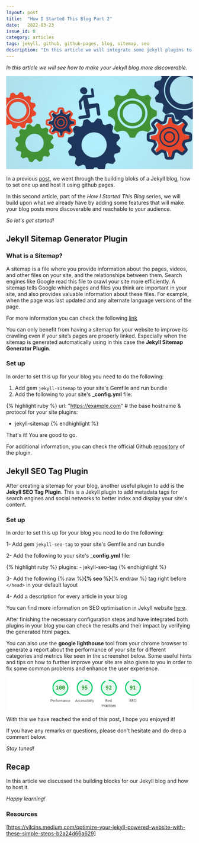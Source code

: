 ```yaml
---
layout: post
title:  "How I Started This Blog Part 2"
date:   2022-03-23
issue_id: 8
category: articles
tags: jekyll, github, github-pages, blog, sitemap, seo
description: "In this article we will integrate some jekyll plugins to add a sitemap and improve your SEO ranking and lighthouse score of your blog"
---
```


*In this article we will see how to make your Jekyll blog more discoverable.* 

![image](/assets/images/articles/6_how_i_started_this_blog_part_2.jpg)

In a previous [post], we went through the building bloks of a Jekyll blog, how to set one up and host it using github pages. 

In this second article, part of the *How I Started This Blog* series, we will build upon what we already have by adding some features that will make your blog posts more discoverable and reachable to your audience.

*So let's get started!* 

## Jekyll Sitemap Generator Plugin ##

### What is a Sitemap? ###

A sitemap is a file where you provide information about the pages, videos, and other files on your site, and the relationships between them. 
Search engines like Google read this file to crawl your site more efficiently. A sitemap tells Google which pages and files you think are important in your site, and also provides valuable information about these files. 
For example, when the page was last updated and any alternate language versions of the page.

For more information you can check the following [link]

You can only benefit from having a sitemap for your website to improve its crawling even if your site’s pages are properly linked. 
Especially when the sitemap is generated automatically using in this case the **Jekyll Sitemap Generator Plugin**. 

### Set up ###

In order to set this up for your blog you need to do the following:

1. Add gem `jekyll-sitemap` to your site's Gemfile and run bundle
2. Add the following to your site's **_config.yml** file:

{% highlight ruby %} 
url: "https://example.com" # the base hostname & protocol for your site
plugins:
  - jekyll-sitemap
{% endhighlight %}

That's it! You are good to go. 

For additional information, you can check the official Github [repository] of the plugin.

## Jekyll SEO Tag Plugin ##

After creating a sitemap for your blog, another useful plugin to add is the **Jekyll SEO Tag Plugin**. 
This is a Jekyll plugin to add metadata tags for search engines and social networks to better index and display your site's content. 

### Set up ###

In order to set this up for your blog you need to do the following:

1- Add gem `jekyll-seo-tag` to your site's Gemfile and run bundle

2- Add the following to your site's **_config.yml** file:
   
   {% highlight ruby %}
   plugins:
    - jekyll-seo-tag
   {% endhighlight %}

3- Add the following {% raw %}**{% seo %}**{% endraw %} tag right before `</head>` in your default layout

4- Add a description for every article in your blog 

You can find more information on SEO optimisation in Jekyll website [here]. 

After finishing the necessary configuration steps and have integrated both plugins in your blog you can check the results and their impact by verifying the generated html pages. 

You can also use the **google lighthouse** tool from your chrome browser to generate a report about the performance of your site for different categories and metrics like seen in the screenshot below.
Some useful hints and tips on how to further improve your site are also given to you in order to fix some common problems and enhance the user experience.  

![image](/assets/images/articles/6_lighthouse_results.png)

With this we have reached the end of this post, I hope you enjoyed it! 

If you have any remarks or questions, please don't hesitate and do drop a comment below. 

*Stay tuned!*

## Recap ## 

In this article we discussed the building blocks for our Jekyll blog and how to host it.

*Happy learning!*

### Resources ###

[https://vilcins.medium.com/optimize-your-jekyll-powered-website-with-these-simple-steps-b2a24d66a629]

[post]: https://firasesbai.github.io/articles/2021/10/07/how-i-started-this-blog.html
[link]: https://developers.google.com/search/docs/advanced/sitemaps/overview
[repository]: https://github.com/jekyll/jekyll-sitemap 
[here]: https://jsinibardy.com/optimize-seo-jekyll
[https://vilcins.medium.com/optimize-your-jekyll-powered-website-with-these-simple-steps-b2a24d66a629]: [https://vilcins.medium.com/optimize-your-jekyll-powered-website-with-these-simple-steps-b2a24d66a629]